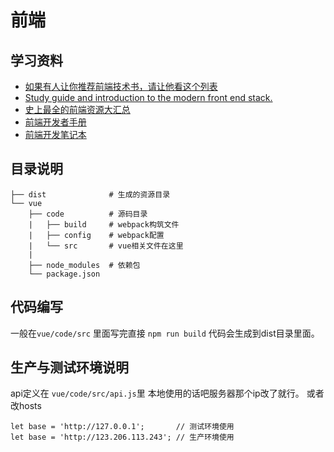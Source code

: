 # 前端

## 学习资料
* [如果有人让你推荐前端技术书，请让他看这个列表](http://web.jobbole.com/86734/)
* [Study guide and introduction to the modern front end stack.](https://github.com/grab/front-end-guide#new-age-javascript)
* [史上最全的前端资源大汇总](http://www.jianshu.com/p/6cb49271cd2a#)
* [前端开发者手册](https://dwqs.gitbooks.io/frontenddevhandbook/content/)
* [前端开发笔记本](https://li-xinyang.gitbooks.io/frontend-notebook/content/)

## 目录说明
```
├── dist              # 生成的资源目录
└── vue
    ├── code          # 源码目录
    |   ├── build     # webpack构筑文件
    |   ├── config    # webpack配置
    |   └── src       # vue相关文件在这里
    |
    ├── node_modules  # 依赖包
    └── package.json
```

## 代码编写
一般在`vue/code/src` 里面写完直接 `npm run build` 代码会生成到dist目录里面。

## 生产与测试环境说明
api定义在 `vue/code/src/api.js`里
本地使用的话吧服务器那个ip改了就行。
或者改hosts
```
let base = 'http://127.0.0.1';       // 测试环境使用
let base = 'http://123.206.113.243'; // 生产环境使用
```

